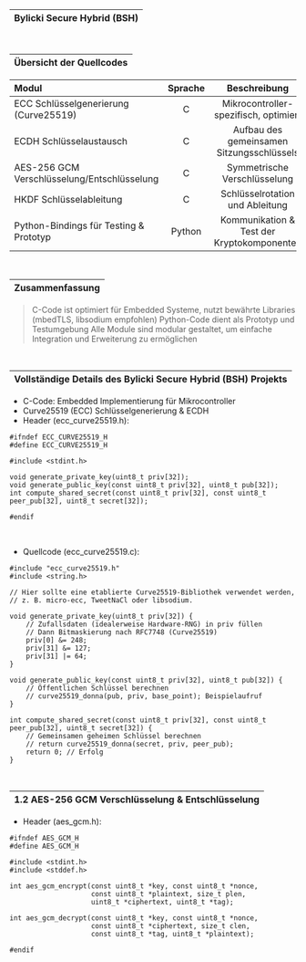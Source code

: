 |Bylicki Secure Hybrid (BSH)|
|---|

<br>

|Übersicht der Quellcodes|
|---|

| Modul | Sprache | Beschreibung |
|:------------------ |:-------------------:| :-------------------:|
| ECC Schlüsselgenerierung (Curve25519)             | C              | Mikrocontroller-spezifisch, optimiert              |
| ECDH Schlüsselaustausch                           | C              | Aufbau des gemeinsamen Sitzungsschlüssels              |
| AES-256 GCM Verschlüsselung/Entschlüsselung             | C              | Symmetrische Verschlüsselung              |
| HKDF Schlüsselableitung             | C              | Schlüsselrotation und Ableitung              |
| Python-Bindings für Testing & Prototyp             | Python              | Kommunikation & Test der Kryptokomponenten              |

<br>

|Zusammenfassung|
|---|
>C-Code ist optimiert für Embedded Systeme, nutzt bewährte Libraries (mbedTLS, libsodium empfohlen)
>Python-Code dient als Prototyp und Testumgebung
>Alle Module sind modular gestaltet, um einfache Integration und Erweiterung zu ermöglichen

<br>

|Vollständige Details des Bylicki Secure Hybrid (BSH) Projekts|
|---|

- C-Code: Embedded Implementierung für Mikrocontroller
- Curve25519 (ECC) Schlüsselgenerierung & ECDH
- Header (ecc_curve25519.h):

```yarn
#ifndef ECC_CURVE25519_H
#define ECC_CURVE25519_H

#include <stdint.h>

void generate_private_key(uint8_t priv[32]);
void generate_public_key(const uint8_t priv[32], uint8_t pub[32]);
int compute_shared_secret(const uint8_t priv[32], const uint8_t peer_pub[32], uint8_t secret[32]);

#endif
```

<br>

- Quellcode (ecc_curve25519.c):

```yarn
#include "ecc_curve25519.h"
#include <string.h>

// Hier sollte eine etablierte Curve25519-Bibliothek verwendet werden,
// z. B. micro-ecc, TweetNaCl oder libsodium.

void generate_private_key(uint8_t priv[32]) {
    // Zufallsdaten (idealerweise Hardware-RNG) in priv füllen
    // Dann Bitmaskierung nach RFC7748 (Curve25519)
    priv[0] &= 248;
    priv[31] &= 127;
    priv[31] |= 64;
}

void generate_public_key(const uint8_t priv[32], uint8_t pub[32]) {
    // Öffentlichen Schlüssel berechnen
    // curve25519_donna(pub, priv, base_point); Beispielaufruf
}

int compute_shared_secret(const uint8_t priv[32], const uint8_t peer_pub[32], uint8_t secret[32]) {
    // Gemeinsamen geheimen Schlüssel berechnen
    // return curve25519_donna(secret, priv, peer_pub);
    return 0; // Erfolg
}
```

<br>

|1.2 AES-256 GCM Verschlüsselung & Entschlüsselung|
|---|

- Header (aes_gcm.h):

```yarn
#ifndef AES_GCM_H
#define AES_GCM_H

#include <stdint.h>
#include <stddef.h>

int aes_gcm_encrypt(const uint8_t *key, const uint8_t *nonce,
                    const uint8_t *plaintext, size_t plen,
                    uint8_t *ciphertext, uint8_t *tag);

int aes_gcm_decrypt(const uint8_t *key, const uint8_t *nonce,
                    const uint8_t *ciphertext, size_t clen,
                    const uint8_t *tag, uint8_t *plaintext);

#endif
```
